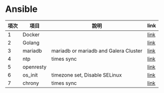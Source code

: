 # Ansible 



|項次 | 項目 | 說明|link|
| --  | --- | --- |---|
| 1| Docker|  |[link](https://github.com/vincent119/ansible-work/tree/main/roles/Docker) |
|2| Golang| |[link](https://github.com/vincent119/ansible-work/tree/main/roles/Go)  |
|3| mariadb| mariadb or mariadb and Galera Cluster|[link](https://github.com/vincent119/ansible-work/tree/main/roles/mariadb) |
|4| ntp |times sync | [link](https://github.com/vincent119/ansible-work/tree/main/roles/ntp)|
|5| openresty| |[link](https://github.com/vincent119/ansible-work/tree/main/roles/openresty) |
|6| os_init| timezone set, Disable SELinux |[link](https://github.com/vincent119/ansible-work/tree/main/roles/os_init) |
|7| chrony |  times sync | [link](https://github.com/vincent119/ansible-work/tree/main/roles/Chrony)|